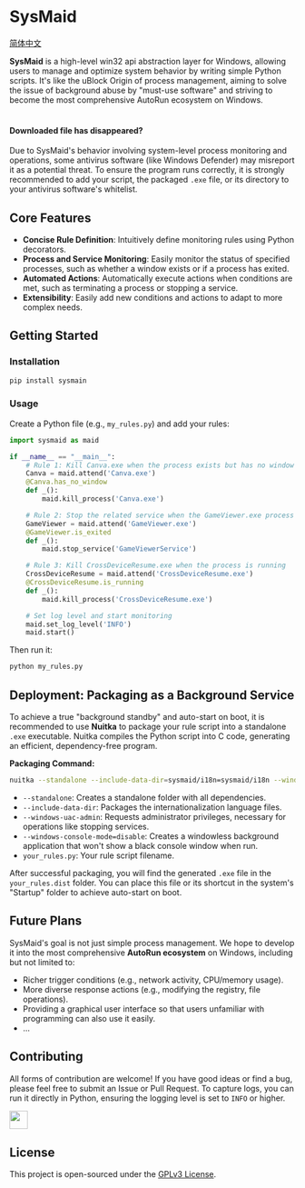 # SysMaid
[简体中文](README.md)

**SysMaid** is a high-level win32 api abstraction layer for Windows, allowing users to manage and optimize system behavior by writing simple Python scripts. It's like the uBlock Origin of process management, aiming to solve the issue of background abuse by "must-use software" and striving to become the most comprehensive AutoRun ecosystem on Windows.
<br /><br />

#### Downloaded file has disappeared?

Due to SysMaid's behavior involving system-level process monitoring and operations, some antivirus software (like Windows Defender) may misreport it as a potential threat. To ensure the program runs correctly, it is strongly recommended to add your script, the packaged `.exe` file, or its directory to your antivirus software's whitelist.

## Core Features

*   **Concise Rule Definition**: Intuitively define monitoring rules using Python decorators.
*   **Process and Service Monitoring**: Easily monitor the status of specified processes, such as whether a window exists or if a process has exited.
*   **Automated Actions**: Automatically execute actions when conditions are met, such as terminating a process or stopping a service.
*   **Extensibility**: Easily add new conditions and actions to adapt to more complex needs.


## Getting Started

### Installation

```bash
pip install sysmain
```

### Usage

Create a Python file (e.g., `my_rules.py`) and add your rules:

```python
import sysmaid as maid

if __name__ == "__main__":
    # Rule 1: Kill Canva.exe when the process exists but has no window
    Canva = maid.attend('Canva.exe')
    @Canva.has_no_window
    def _():
        maid.kill_process('Canva.exe')

    # Rule 2: Stop the related service when the GameViewer.exe process exits
    GameViewer = maid.attend('GameViewer.exe')
    @GameViewer.is_exited
    def _():
        maid.stop_service('GameViewerService')

    # Rule 3: Kill CrossDeviceResume.exe when the process is running
    CrossDeviceResume = maid.attend('CrossDeviceResume.exe')
    @CrossDeviceResume.is_running
    def _():
        maid.kill_process('CrossDeviceResume.exe')

    # Set log level and start monitoring
    maid.set_log_level('INFO')
    maid.start()
```

Then run it:

```bash
python my_rules.py
```

## Deployment: Packaging as a Background Service

To achieve a true "background standby" and auto-start on boot, it is recommended to use **Nuitka** to package your rule script into a standalone `.exe` executable. Nuitka compiles the Python script into C code, generating an efficient, dependency-free program.

**Packaging Command:**

```bash
nuitka --standalone --include-data-dir=sysmaid/i18n=sysmaid/i18n --windows-uac-admin --windows-console-mode=disable your_rules.py
```

*   `--standalone`: Creates a standalone folder with all dependencies.
*   `--include-data-dir`: Packages the internationalization language files.
*   `--windows-uac-admin`: Requests administrator privileges, necessary for operations like stopping services.
*   `--windows-console-mode=disable`: Creates a windowless background application that won't show a black console window when run.
*   `your_rules.py`: Your rule script filename.

After successful packaging, you will find the generated `.exe` file in the `your_rules.dist` folder. You can place this file or its shortcut in the system's "Startup" folder to achieve auto-start on boot.

## Future Plans

SysMaid's goal is not just simple process management. We hope to develop it into the most comprehensive **AutoRun ecosystem** on Windows, including but not limited to:

*   Richer trigger conditions (e.g., network activity, CPU/memory usage).
*   More diverse response actions (e.g., modifying the registry, file operations).
*   Providing a graphical user interface so that users unfamiliar with programming can also use it easily.
*   ...

## Contributing

All forms of contribution are welcome! If you have good ideas or find a bug, please feel free to submit an Issue or Pull Request. To capture logs, you can run it directly in Python, ensuring the logging level is set to `INFO` or higher.

<a href="https://github.com/RooCodeInc/Roo-Code">
<img height="32" src="https://github.com/user-attachments/assets/b963732e-8cb2-42c0-a398-d80768a7f86f"></img>
</a>

## License

This project is open-sourced under the [GPLv3 License](LICENSE).
